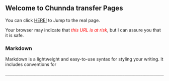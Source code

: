 ## Welcome to Chunnda transfer Pages

You can click [HERE!](http://home.chunnda.com:233) to Jump to the real page.

Your browser may indicate that <font color="red">*this URL is at risk*</font>, but I can assure you that it is safe.

### Markdown

Markdown is a lightweight and easy-to-use syntax for styling your writing. It includes conventions for

```markdown
_____________________________________________________________________________________________________
```
